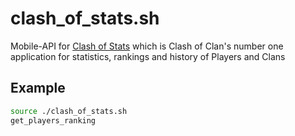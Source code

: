 # clash_of_stats.sh
Mobile-API for [Clash of Stats](https://play.google.com/store/apps/details?id=com.clashofstats) which is Clash of Clan's number one application for statistics, rankings and history of Players and Clans

## Example
```bash
source ./clash_of_stats.sh
get_players_ranking
```
